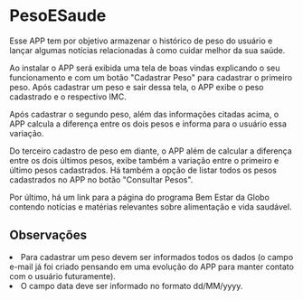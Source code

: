 # PesoESaude

Esse APP tem por objetivo armazenar o histórico de peso do usuário e lançar algumas notícias relacionadas à como cuidar melhor da sua saúde.

Ao instalar o APP será exibida uma tela de boas vindas explicando o seu funcionamento e com um botão "Cadastrar Peso" para cadastrar o primeiro peso. Após cadastrar um peso e sair dessa tela, o APP exibe o peso cadastrado e o respectivo IMC.

Após cadastrar o segundo peso, além das informações citadas acima, o APP calcula a diferença entre os dois pesos e informa para o usuário essa variação.

Do terceiro cadastro de peso em diante, o APP além de calcular a diferença entre os dois últimos pesos, exibe também a variação entre o primeiro e último pesos cadastrados.
Há também a opção de listar todos os pesos cadastrados no APP no botão "Consultar Pesos".

Por último, há um link para a página do programa Bem Estar da Globo contendo notícias e matérias relevantes sobre alimentação e vida saudável.

## Observações
<li>Para cadastrar um peso devem ser informados todos os dados (o campo e-mail já foi criado pensando em uma evolução do APP para manter contato com o usuário futuramente). 
<li>O campo data deve ser informado no formato dd/MM/yyyy.
